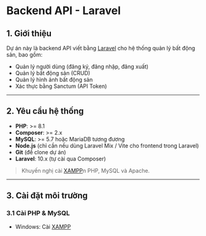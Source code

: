 # Backend API - Laravel

## 1. Giới thiệu
Dự án này là backend API viết bằng [Laravel](https://laravel.com/) cho hệ thống quản lý bất động sản, bao gồm:
- Quản lý người dùng (đăng ký, đăng nhập, đăng xuất)
- Quản lý bất động sản (CRUD)
- Quản lý hình ảnh bất động sản
- Xác thực bằng Sanctum (API Token)

---

## 2. Yêu cầu hệ thống

- **PHP**: >= 8.1
- **Composer**: >= 2.x
- **MySQL**: >= 5.7 hoặc MariaDB tương đương
- **Node.js** (chỉ cần nếu dùng Laravel Mix / Vite cho frontend trong Laravel)
- **Git** (để clone dự án)
- **Laravel**: 10.x (tự cài qua Composer)

> Khuyến nghị cài [XAMPP](https://www.apachefriends.org/)n PHP, MySQL và Apache.

---

## 3. Cài đặt môi trường

### 3.1 Cài PHP & MySQL
- Windows: Cài [XAMPP](https://www.apachefriends.org/) 
